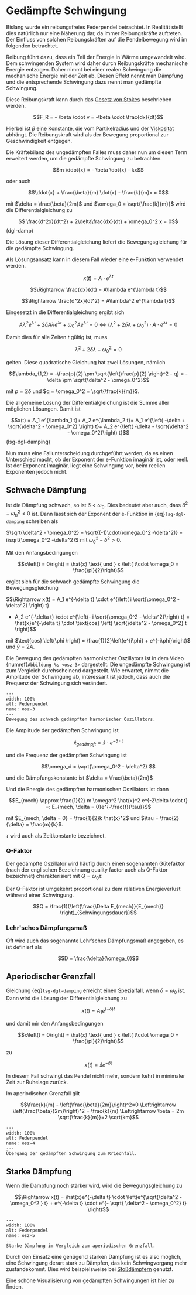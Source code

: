 # Gedämpfte Schwingung

Bislang wurde ein reibungsfreies Federpendel betrachtet. In Realität stellt dies natürlich nur eine Näherung dar, da immer Reibungskräfte auftreten. 
Der Einfluss von solchen Reibungskräften auf die Pendelbewegung wird im folgenden betrachtet. 

Reibung führt dazu, dass ein Teil der Energie in Wärme umgewandelt wird. Dem schwingenden System wird daher durch Reibungskräfte mechanische Energie entzogen.
Daher nimmt bei einer realen Schwingung die mechanische Energie mit der Zeit ab.
Diesen Effekt nennt man Dämpfung und die entsprechende Schwingung dazu nennt man gedämpfte Schwingung.

Diese Reibungskraft kann durch das [Gesetz von Stokes](https://de.wikipedia.org/wiki/Gesetz_von_Stokes) beschrieben werden. 

$$F_R = - \beta \cdot v = -\beta \cdot \frac{dx}{dt}$$

Hierbei ist $\beta$ eine Konstante, die vom Partikelradius und der [Viskosität](https://de.wikipedia.org/wiki/Viskosit%C3%A4t) abhängt. 
Die Reibungskraft wird als der Bewegung proportional zur Geschwindigkeit entgegen. 

Die Kräftebilanz des ungedämpften Falles muss daher nun um diesen Term erweitert werden, um die gedämpfte Schwingung zu betrachten.

$$m \ddot{x} = - \beta \dot{x} - kx$$

oder auch 

$$\ddot{x} + \frac{\beta}{m} \dot{x} - \frac{k}{m}x = 0$$

mit $\delta = \frac{\beta}{2m}$ und $\omega_0 = \sqrt{\frac{k}{m}}$ wird die Differentialgleichung zu 

$$ \frac{d^2x}{dt^2} + 2\delta\frac{dx}{dt} + \omega_0^2 x = 0$$(dgl-damp)

Die Lösung dieser Differentialgleichung liefert die Bewegungsgleichung für die gedämpfte Schwingung. 

Als Lösungsansatz kann in diesem Fall wieder eine e-Funktion verwendet werden.

$$x(t) = A\cdot e^{\lambda t} $$

$$\Rightarrow \frac{dx}{dt} = A\lambda e^{\lambda t}$$

$$\Rightarrow \frac{d^2x}{dt^2} = A\lambda^2 e^{\lambda t}$$

Eingesetzt in die Differentialgleichung ergibt sich

$$A\lambda^2 e^{\lambda t} + 2\delta A\lambda e^{\lambda t} + \omega_0^2 A e^{\lambda t} = 0 \Leftrightarrow \left(\lambda^2 + 2\delta \lambda + \omega_0^2  \right) \cdot A\cdot e^{\lambda t} = 0$$

Damit dies für alle Zeiten $t$ gültig ist, muss

$$\lambda^2 + 2\delta \lambda + \omega_0^2 =0 $$

gelten. Diese quadratische Gleichung hat zwei Lösungen, nämlich

$$\lambda_{1,2} = -\frac{p}{2} \pm \sqrt{\left(\frac{p}{2} \right)^2 - q}
= -\delta \pm \sqrt{\delta^2 - \omega_0^2}$$

mit $p = 2 \delta$ und $q = \omega_0^2 = \sqrt{\frac{k}{m}}$.

Die allgemeine Lösung der Differentialgleichung ist die Summe aller möglichen Lösungen. Damit ist

$$x(t) = A_1 e^{\lambda_1 t}+ A_2 e^{\lambda_2 t}= A_1 e^{\left( -\delta + \sqrt{\delta^2 - \omega_0^2} \right) t}+ A_2 e^{\left( -\delta - \sqrt{\delta^2 - \omega_0^2}\right) t}$$(lsg-dgl-damping)

Nun muss eine Fallunterscheidung durchgeführt werden, da es einen Unterschied macht, ob der Exponent der e-Funktion imaginär ist, oder reell. Ist der Exponent imaginär, liegt eine Schwingung vor, beim reellen Exponenten jedoch nicht.

## Schwache Dämpfung

Ist die Dämpfung schwach, so ist $\delta < \omega_0$. Dies bedeutet aber auch, dass $\delta^2 - \omega_0^2 <0$ ist. Dann lässt sich der Exponent der e-Funktion in {eq}`lsg-dgl-damping` schreiben als 

$\sqrt{\delta^2 - \omega_0^2} = \sqrt{(-1)\cdot(\omega_0^2 -\delta^2)} = i\sqrt{\omega_0^2 -\delta^2}$ mit $\omega_0^2 - \delta^2 > 0$.

Mit den Anfangsbedingungen 

$$x\left(t = 0\right) =  \hat{x} \text{ und } x \left( t\cdot \omega_0 = \frac{\pi}{2}\right)$$

ergibt sich für die schwach gedämpfte Schwingung die Bewegungsgleichung

$$\Rightarrow x(t) = A_1 e^{-\delta t} \cdot e^{\left( i \sqrt{\omega_0^2 - \delta^2} \right) t}
+ A_2 e^{-\delta t} \cdot e^{\left(- i \sqrt{\omega_0^2 - \delta^2}\right) t} = \hat{x}e^{-\delta t} \cdot \text{cos} \left( \sqrt{\delta^2 - \omega_0^2} t
\right)$$

mit $\text{cos} \left(\phi \right) = \frac{1}{2}\left(e^{i\phi}  + e^{-i\phi}\right)$ und $\hat{y} = 2 A$. 

Die Bewegung des gedämpften harmonischer Oszillators ist in dem Video {numref}`Abbildung %s <osz-3>` dargestellt. Die ungedämpfte Schwingung ist zum Vergleich durchscheinend dargestellt. Wie erwartet, nimmt die Amplitude der Schwingung ab, interessant ist jedoch, dass auch die Frequenz der Schwingung sich verändert.

```{figure} Videos_Schwingungen/harm-osz-damp.mp4
---
width: 100%
alt: Federpendel
name: osz-3
---
Bewegung des schwach gedämpften harmonischer Oszillators.
 ```

Die Amplitude der gedämpften Schwingung ist

$$\hat{x}_{gedämpft} = \hat{x} \cdot e^{-\delta \cdot t} $$

und die Frequenz der gedämpften Schwingung ist

$$\omega_d = \sqrt{\omega_0^2 - \delta^2} $$

und die Dämpfungskonstante ist $\delta = \frac{\beta}{2m}$

Und die Energie des gedämpften harmonischen Oszillators ist dann

$$E_{mech} \approx \frac{1}{2} m \omega^2 \hat{x}^2 e^{-2\delta \cdot t} =: E_{mech, \delta = 0}e^{-\frac{t}{\tau}}$$

mit $E_{mech, \delta = 0} = \frac{1}{2}k \hat{x}^2$ und $\tau = \frac{2}{\delta} = \frac{m}{k}$. 

$\tau$ wird auch als Zeitkonstante bezeichnet. 

### Q-Faktor

Der gedämpfte Oszillator wird häufig durch einen sogenannten Gütefaktor (nach der englischen Bezeichnung quality factor auch als Q-Faktor bezeichnet) charakterisiert mit $Q = \omega_0 \tau$.

Der Q-Faktor ist umgekehrt proportional zu dem relativen Energieverlust während einer Schwingung. 

$$Q = \frac{1}{\left(\frac{\Delta E_{mech}}{E_{mech}} \right)_{Schwingungsdauer}}$$

### Lehr'sches Dämpfungsmaß

Oft wird auch das sogenannte Lehr’sches Dämpfungsmaß angegeben, es ist definiert als

$$D = \frac{\delta}{\omega_0}$$

## Aperiodischer Grenzfall

Gleichung {eq}`lsg-dgl-damping` erreicht einen Spezialfall, wenn $\delta = \omega_0$ ist. Dann wird die Lösung der Differentialgleichung zu

$$x(t) = A_1 e^{\left( -\delta  \right) t}$$

und damit mir den Anfangsbedingungen 

$$x\left(t = 0\right) =  \hat{x} \text{ und } x \left( t\cdot \omega_0 = \frac{\pi}{2}\right)$$

zu

$$x(t) = \hat{x}e^{-\delta t}$$

In diesem Fall schwingt das Pendel nicht mehr, sondern kehrt in minimaler Zeit zur Ruhelage zurück. 

Im aperiodischen Grenzfall gilt

$$\frac{k}{m} - \left(\frac{\beta}{2m}\right)^2=0 \Leftrightarrow \left(\frac{\beta}{2m}\right)^2 = \frac{k}{m} \Leftrightarrow \beta = 2m \sqrt{\frac{k}{m}}=2 \sqrt{km}$$

```{figure} Bilder_Schwingungen/uebergang_zum_kriechfall.png
---
width: 100%
alt: Federpendel
name: osz-4
---
Übergang der gedämpften Schwingung zum Kriechfall.
 ```

## Starke Dämpfung

Wenn die Dämpfung noch stärker wird, wird die Bewegungsgleichung zu

$$\Rightarrow x(t) = \hat{x}e^{-\delta t} \cdot \left(e^{\sqrt{\delta^2 - \omega_0^2 } t} + e^{-\delta t} \cdot e^{- \sqrt{ \delta^2 - \omega_0^2} t} \right)$$

```{figure} Videos_Schwingungen/harm-osz-damp-strong.mp4
---
width: 100%
alt: Federpendel
name: osz-5
---
Starke Dämpfung im Vergleich zum aperiodischen Grenzfall.
 ```

Durch den Einsatz eine genügend starken Dämpfung ist es also möglich, eine Schwingung derart stark zu Dämpfen, das kein Schwingvorgang mehr zustandekommt. Dies wird beispielsweise bei [Stoßdämpfern](https://de.wikipedia.org/wiki/Sto%C3%9Fd%C3%A4mpfer) genutzt. 

Eine schöne Visualisierung von gedämpften Schwingungen ist [hier](https://www.edumedia-sciences.com/de/media/449-gedampfte-schwingungen) zu finden. 
